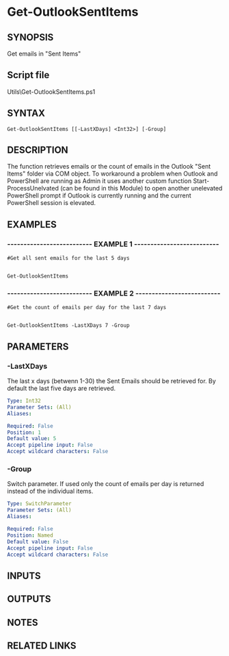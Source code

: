 # Get-OutlookSentItems

## SYNOPSIS
Get emails in "Sent Items"

## Script file
Utils\Get-OutlookSentItems.ps1

## SYNTAX

```
Get-OutlookSentItems [[-LastXDays] <Int32>] [-Group]
```

## DESCRIPTION
The function retrieves emails or the count of emails in the Outlook "Sent Items" folder via COM object.
   To workaround a problem when Outlook and PowerShell are running as Admin it uses another custom function 
   Start-ProcessUnelvated (can be found in this Module) to open another unelevated PowerShell prompt if Outlook 
   is currently running and the current PowerShell session is elevated.

## EXAMPLES

### -------------------------- EXAMPLE 1 --------------------------
```
#Get all sent emails for the last 5 days


Get-OutlookSentItems
```
### -------------------------- EXAMPLE 2 --------------------------
```
#Get the count of emails per day for the last 7 days


Get-OutlookSentItems -LastXDays 7 -Group
```
## PARAMETERS

### -LastXDays
The last x days (betwenn 1-30) the Sent Emails should be retrieved for.
By default the last five days are retrieved.

```yaml
Type: Int32
Parameter Sets: (All)
Aliases: 

Required: False
Position: 1
Default value: 5
Accept pipeline input: False
Accept wildcard characters: False
```

### -Group
Switch parameter.
If used only the count of emails per day is returned instead of the individual items.

```yaml
Type: SwitchParameter
Parameter Sets: (All)
Aliases: 

Required: False
Position: Named
Default value: False
Accept pipeline input: False
Accept wildcard characters: False
```

## INPUTS

## OUTPUTS

## NOTES

## RELATED LINKS



